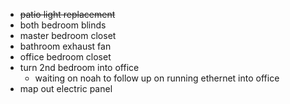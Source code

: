 * ~~patio light replacement~~
* both bedroom blinds
* master bedroom closet
* bathroom exhaust fan
* office bedroom closet
* turn 2nd bedroom into office
	* waiting on noah to follow up on running ethernet into office
* map out electric panel